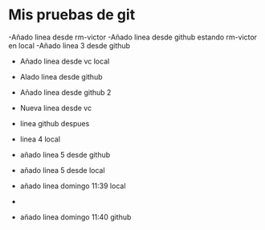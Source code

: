 # Mis pruebas de git

-Añado linea desde rm-victor
-Añado linea desde github estando rm-victor en local
-Añado linea 3 desde github

- Añado linea desde vc local
- Alado linea desde github
- Añado linea desde github 2

- Nueva linea desde vc
- linea github despues

- linea 4 local
- añado linea 5 desde github

- añado linea 5 desde local

- añado linea domingo 11:39 local
- 
- añado linea domingo 11:40 github
